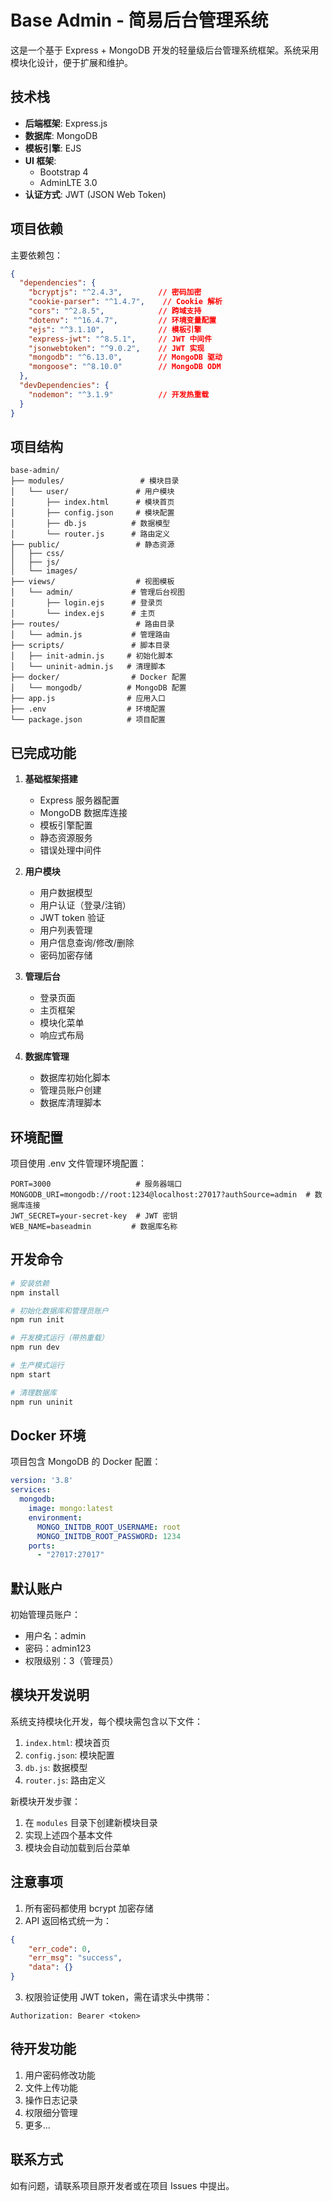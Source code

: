 # Base Admin - 简易后台管理系统

这是一个基于 Express + MongoDB 开发的轻量级后台管理系统框架。系统采用模块化设计，便于扩展和维护。

## 技术栈

- **后端框架**: Express.js
- **数据库**: MongoDB
- **模板引擎**: EJS
- **UI 框架**: 
  - Bootstrap 4
  - AdminLTE 3.0
- **认证方式**: JWT (JSON Web Token)

## 项目依赖

主要依赖包：
```json
{
  "dependencies": {
    "bcryptjs": "^2.4.3",        // 密码加密
    "cookie-parser": "^1.4.7",    // Cookie 解析
    "cors": "^2.8.5",            // 跨域支持
    "dotenv": "^16.4.7",         // 环境变量配置
    "ejs": "^3.1.10",            // 模板引擎
    "express-jwt": "^8.5.1",     // JWT 中间件
    "jsonwebtoken": "^9.0.2",    // JWT 实现
    "mongodb": "^6.13.0",        // MongoDB 驱动
    "mongoose": "^8.10.0"        // MongoDB ODM
  },
  "devDependencies": {
    "nodemon": "^3.1.9"          // 开发热重载
  }
}
```

## 项目结构

```
base-admin/
├── modules/                 # 模块目录
│   └── user/               # 用户模块
│       ├── index.html      # 模块首页
│       ├── config.json     # 模块配置
│       ├── db.js          # 数据模型
│       └── router.js      # 路由定义
├── public/                 # 静态资源
│   ├── css/
│   ├── js/
│   └── images/
├── views/                  # 视图模板
│   └── admin/             # 管理后台视图
│       ├── login.ejs      # 登录页
│       └── index.ejs      # 主页
├── routes/                 # 路由目录
│   └── admin.js           # 管理路由
├── scripts/               # 脚本目录
│   ├── init-admin.js     # 初始化脚本
│   └── uninit-admin.js   # 清理脚本
├── docker/                # Docker 配置
│   └── mongodb/          # MongoDB 配置
├── app.js                # 应用入口
├── .env                  # 环境配置
└── package.json          # 项目配置
```

## 已完成功能

1. **基础框架搭建**
   - Express 服务器配置
   - MongoDB 数据库连接
   - 模板引擎配置
   - 静态资源服务
   - 错误处理中间件

2. **用户模块**
   - 用户数据模型
   - 用户认证（登录/注销）
   - JWT token 验证
   - 用户列表管理
   - 用户信息查询/修改/删除
   - 密码加密存储

3. **管理后台**
   - 登录页面
   - 主页框架
   - 模块化菜单
   - 响应式布局

4. **数据库管理**
   - 数据库初始化脚本
   - 管理员账户创建
   - 数据库清理脚本

## 环境配置

项目使用 .env 文件管理环境配置：

```env
PORT=3000                   # 服务器端口
MONGODB_URI=mongodb://root:1234@localhost:27017?authSource=admin  # 数据库连接
JWT_SECRET=your-secret-key  # JWT 密钥
WEB_NAME=baseadmin         # 数据库名称
```

## 开发命令

```bash
# 安装依赖
npm install

# 初始化数据库和管理员账户
npm run init

# 开发模式运行（带热重载）
npm run dev

# 生产模式运行
npm start

# 清理数据库
npm run uninit
```

## Docker 环境

项目包含 MongoDB 的 Docker 配置：

```yaml
version: '3.8'
services:
  mongodb:
    image: mongo:latest
    environment:
      MONGO_INITDB_ROOT_USERNAME: root
      MONGO_INITDB_ROOT_PASSWORD: 1234
    ports:
      - "27017:27017"
```

## 默认账户

初始管理员账户：
- 用户名：admin
- 密码：admin123
- 权限级别：3（管理员）

## 模块开发说明

系统支持模块化开发，每个模块需包含以下文件：
1. `index.html`: 模块首页
2. `config.json`: 模块配置
3. `db.js`: 数据模型
4. `router.js`: 路由定义

新模块开发步骤：
1. 在 `modules` 目录下创建新模块目录
2. 实现上述四个基本文件
3. 模块会自动加载到后台菜单

## 注意事项

1. 所有密码都使用 bcrypt 加密存储
2. API 返回格式统一为：
```json
{
    "err_code": 0,
    "err_msg": "success",
    "data": {}
}
```
3. 权限验证使用 JWT token，需在请求头中携带：
```
Authorization: Bearer <token>
```

## 待开发功能

1. 用户密码修改功能
2. 文件上传功能
3. 操作日志记录
4. 权限细分管理
5. 更多...

## 联系方式

如有问题，请联系项目原开发者或在项目 Issues 中提出。
